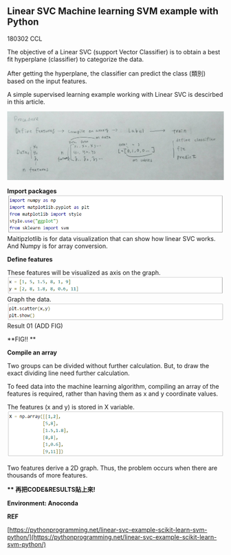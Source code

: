 ## Linear SVC Machine learning SVM example with Python

180302 CCL

The objective of a Linear SVC \(support Vector Classifier\) is to obtain a best fit hyperplane \(classifier\) to categorize the data.

After getting the hyperplane, the classifier can predict the class \(類別\) based on the input features.

A simple supervised learning example working with Linear SVC is descirbed in this article.

![](/assets/SVM_Procedure.jpg)

**Import packages**![](/assets/SVM_CODE_01.png)Maitipzlotlib is for data visualization that can show how linear SVC works. And Numpy is for array conversion.

**Define features**

These features will be visualized as axis on the graph.![](/assets/SVM_CODE_02.png)Graph the data.![](/assets/SVM_CODE_03.png)Result 01 \(ADD FIG\)

**FIG!!  **

**Compile an array**

Two groups can be divided without further calculation. But, to draw the exact dividing line need further calculation.

To feed data into the machine learning algorithm, compiling an array of the features is required, rather than having them as x and y coordinate values.

The features \(x and y\) is stored in X variable.![](/assets/SVM_CODE_04.png)

Two features derive a 2D graph. Thus, the problem occurs when there are thousands of more features.

**\*\* 再把CODE&RESULTS貼上來!**

**Environment: Anoconda**

**REF**

[https://pythonprogramming.net/linear-svc-example-scikit-learn-svm-python/](https://pythonprogramming.net/linear-svc-example-scikit-learn-svm-python/)

